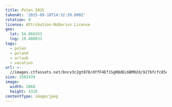 ```yaml
---
title: Polen 2015
takenAt: '2015-09-10T14:32:20.000Z'
rotation: 0
license: Attribution-NoDerivs License
geo:
  lat: 54.066333
  lng: 19.480833
tags:
  - polen
  - poland
  - urlaub
  - vacation
url: >-
  //images.ctfassets.net/bncv3c2gt878/dYfF4Ef1SgRBdEL6BMO2d/927bfcfc85ce89b82cefcbaa5b130295/polen-2015_25324936154_o
size: 3502439
image:
  width: 2868
  height: 4310
contentType: image/jpeg
---
```


